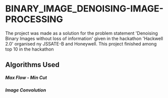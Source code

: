 # BINARY_IMAGE_DENOISING-IMAGE-PROCESSING
The project was made as a solution for the problem statement 'Denoising Binary Images without loss of information' 
given in the hackathon 'Hackwell 2.0' organised ny JSSATE-B and Honeywell. This project finished among top 10 in the hackathon

## Algorithms Used
##### Max Flow - Min Cut
##### Image Convolution

